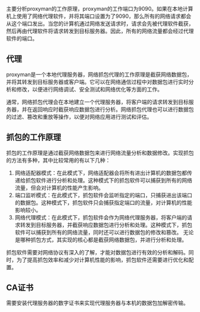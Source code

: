 
主要分析proxyman的工作原理，proxyman的工作端口为9090。如果在本地计算机上使用了网络代理软件，并将其端口设置为了9090，那么所有的网络请求都会从这个端口发出。当您的计算机通过网络发送请求时，请求会先被代理软件截获，然后再由代理软件将请求转发到目标服务器。因此，所有的网络流量都会经过代理软件的端口。

## 代理

proxyman是一个本地代理服务器，网络抓包代理的工作原理是截获网络数据包，并将其转发到目标服务器或客户端。它可以在网络通信过程中对数据包进行实时分析和修改，以便进行网络调试、安全测试和网络优化等方面的工作。

通常，网络抓包代理会在本地建立一个代理服务器，将客户端的请求转发到目标服务器，并在返回响应时截获响应数据包进行分析。网络抓包代理也可以进行数据包的过滤、篡改和重放等操作，以便对网络应用进行测试和评估。

## 抓包的工作原理

抓包的工作原理是通过截获网络数据包来进行网络流量分析和数据修改。实现抓包的方法有多种，其中比较常用的有以下几种：

1. 网络适配器模式：在此模式下，网络适配器会将所有进出计算机的数据包都传递给抓包软件进行分析和处理。这种模式下的抓包软件可以捕获到所有的网络流量，但会对计算机的性能产生影响。
2. 端口监听模式：在此模式下，抓包软件会监听指定的端口，只捕获进出该端口的数据包。这种模式下，抓包软件只会捕获指定端口的流量，对计算机的性能影响较小。
3. 网络代理模式：在此模式下，抓包软件会作为网络代理服务器，将客户端的请求转发到目标服务器，并截获响应数据包进行分析和处理。这种模式下，抓包软件可以捕获到所有的网络流量，同时还可以进行数据包的修改和篡改。 无论是哪种抓包方式，其实现的核心都是截获网络数据包，并进行分析和处理。

抓包软件需要对网络协议有深入的了解，才能对数据包进行有效的分析和解码。同时，为了提高抓包效率和减少对计算机性能的影响，抓包软件还需要进行优化和配置。

## CA证书

需要安装代理服务器的数字证书来实现代理服务器与本机的数据包加解密传输。